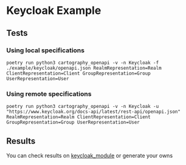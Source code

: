 # Keycloak Example

## Tests

### Using local specifications
```
poetry run python3 cartography_openapi -v -n Keycloak -f ./example/keycloak/openapi.json RealmRepresentation=Realm ClientRepresentation=Client GroupRepresentation=Group UserRepresentation=User
```

### Using remote specifications
```
poetry run python3 cartography_openapi -v -n Keycloak -u "https://www.keycloak.org/docs-api/latest/rest-api/openapi.json" RealmRepresentation=Realm ClientRepresentation=Client GroupRepresentation=Group UserRepresentation=User
```

## Results

You can check results on [keycloak_module](./keycloak_module/) or generate your owns
